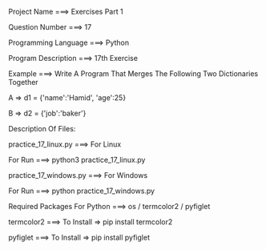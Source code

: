 Project Name ===> Exercises Part 1

Question Number ===> 17

Programming Language ===> Python

Program Description ===> 17th Exercise

Example ===> Write A Program That Merges The Following Two Dictionaries Together

A => d1 = {'name':'Hamid', 'age':25}

B => d2 = {'job':'baker'}

Description Of Files:

practice_17_linux.py ===> For Linux 

For Run ===> python3 practice_17_linux.py

practice_17_windows.py ===> For Windows

For Run ===> python practice_17_windows.py

Required Packages For Python ===> os / termcolor2 / pyfiglet

termcolor2 ===> To Install => pip install termcolor2

pyfiglet ===> To Install => pip install pyfiglet
